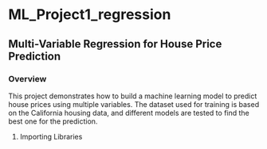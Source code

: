 # ML_Project1_regression
## Multi-Variable Regression for House Price Prediction
### Overview
This project demonstrates how to build a machine learning model to predict house prices using multiple variables. The dataset used for training is based on the California housing data, and different models are tested to find the best one for the prediction.
1. Importing Libraries

